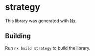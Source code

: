 # strategy

This library was generated with [Nx](https://nx.dev).

## Building

Run `nx build strategy` to build the library.

